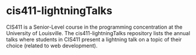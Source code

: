 # cis411-lightningTalks

CIS411 is a Senior-Level course in the programming concentration at the University of Louisville. The cis411-lightningTalks
repository lists the annual talks where students in CIS411 present a lightning talk on a topic of their choice (related to web development). 
